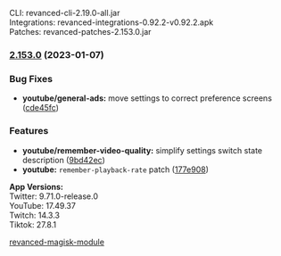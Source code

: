 CLI: revanced-cli-2.19.0-all.jar  
Integrations: revanced-integrations-0.92.2-v0.92.2.apk  
Patches: revanced-patches-2.153.0.jar  

### [2.153.0](https://github.com/revanced/revanced-patches/compare/v2.152.0...v2.153.0) (2023-01-07)
### Bug Fixes
* **youtube/general-ads:** move settings to correct preference screens ([cde45fc](https://github.com/revanced/revanced-patches/commit/cde45fca769eddea64072f13f836d46560a4a89a))
### Features
* **youtube/remember-video-quality:** simplify settings switch state description ([9bd42ec](https://github.com/revanced/revanced-patches/commit/9bd42ec1a1b54b103cd2550211515acdaf90e9de))
* **youtube:** `remember-playback-rate` patch ([177e908](https://github.com/revanced/revanced-patches/commit/177e908dba260f184a2835b73b834563ca9c29fd))

  
**App Versions:**  
Twitter: 9.71.0-release.0  
YouTube: 17.49.37  
Twitch: 14.3.3  
Tiktok: 27.8.1  

[revanced-magisk-module](https://github.com/j-hc/revanced-magisk-module)  
